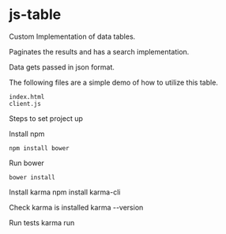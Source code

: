 # js-table
Custom Implementation of data tables.

Paginates the results and has a search implementation.

Data gets passed in json format.

The following files are a simple demo of how to utilize this table.

    index.html
    client.js

Steps to set project up


Install npm

    npm install bower

Run bower

    bower install

Install karma
    npm install karma-cli

Check karma is installed
    karma --version

Run tests
    karma run